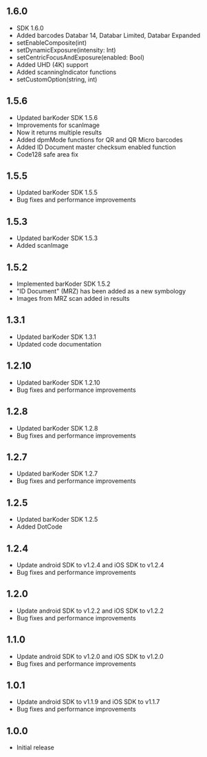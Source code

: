 ## 1.6.0
* SDK 1.6.0
* Added barcodes Databar 14, Databar Limited, Databar Expanded
* setEnableComposite(int)
* setDynamicExposure(intensity: Int)
* setCentricFocusAndExposure(enabled: Bool)
* Added UHD (4K) support
* Added scanningIndicator functions
* setCustomOption(string, int)

## 1.5.6
* Updated barKoder SDK 1.5.6
* Improvements for scanImage
* Now it returns multiple results
* Added dpmMode functions for QR and QR Micro barcodes
* Added ID Document master checksum enabled function
* Code128 safe area fix

## 1.5.5
* Updated barKoder SDK 1.5.5
* Bug fixes and performance improvements

## 1.5.3
* Updated barKoder SDK 1.5.3
* Added scanImage

## 1.5.2
* Implemented barKoder SDK 1.5.2
* "ID Document" (MRZ) has been added as a new symbology
* Images from MRZ scan added in results

## 1.3.1
* Updated barKoder SDK 1.3.1
* Updated code documentation

## 1.2.10
* Updated barKoder SDK 1.2.10
* Bug fixes and performance improvements

## 1.2.8

* Updated barKoder SDK 1.2.8
* Bug fixes and performance improvements

## 1.2.7

* Updated barKoder SDK 1.2.7
* Bug fixes and performance improvements

## 1.2.5

* Updated barKoder SDK 1.2.5
* Added DotCode

## 1.2.4

* Update android SDK to v1.2.4 and iOS SDK to v1.2.4
* Bug fixes and performance improvements

## 1.2.0

* Update android SDK to v1.2.2 and iOS SDK to v1.2.2
* Bug fixes and performance improvements

## 1.1.0

* Update android SDK to v1.2.0 and iOS SDK to v1.2.0
* Bug fixes and performance improvements

## 1.0.1

* Update android SDK to v1.1.9 and iOS SDK to v1.1.7
* Bug fixes and performance improvements

## 1.0.0

* Initial release
